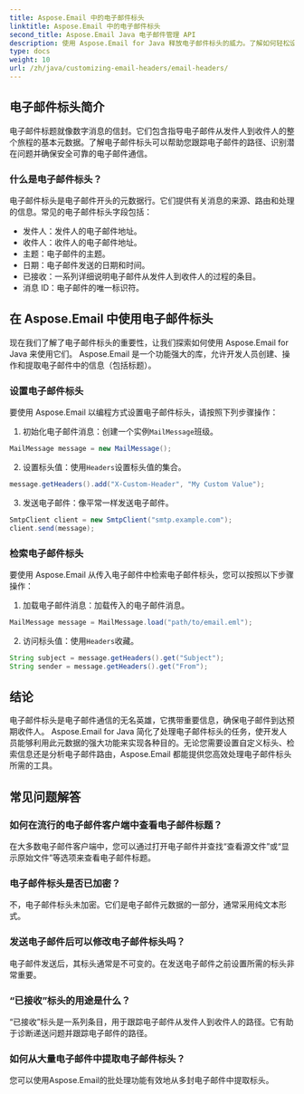 ```yaml
---
title: Aspose.Email 中的电子邮件标头
linktitle: Aspose.Email 中的电子邮件标头
second_title: Aspose.Email Java 电子邮件管理 API
description: 使用 Aspose.Email for Java 释放电子邮件标头的威力。了解如何轻松设置和检索电子邮件标头。
type: docs
weight: 10
url: /zh/java/customizing-email-headers/email-headers/
---
```


## 电子邮件标头简介

电子邮件标题就像数字消息的信封。它们包含指导电子邮件从发件人到收件人的整个旅程的基本元数据。了解电子邮件标头可以帮助您跟踪电子邮件的路径、识别潜在问题并确保安全可靠的电子邮件通信。

### 什么是电子邮件标头？

电子邮件标头是电子邮件开头的元数据行。它们提供有关消息的来源、路由和处理的信息。常见的电子邮件标头字段包括：

- 发件人：发件人的电子邮件地址。
- 收件人：收件人的电子邮件地址。
- 主题：电子邮件的主题。
- 日期：电子邮件发送的日期和时间。
- 已接收：一系列详细说明电子邮件从发件人到收件人的过程的条目。
- 消息 ID：电子邮件的唯一标识符。

## 在 Aspose.Email 中使用电子邮件标头

现在我们了解了电子邮件标头的重要性，让我们探索如何使用 Aspose.Email for Java 来使用它们。 Aspose.Email 是一个功能强大的库，允许开发人员创建、操作和提取电子邮件中的信息（包括标题）。

### 设置电子邮件标头

要使用 Aspose.Email 以编程方式设置电子邮件标头，请按照下列步骤操作：

1. 初始化电子邮件消息：创建一个实例`MailMessage`班级。

```java
MailMessage message = new MailMessage();
```

2. 设置标头值：使用`Headers`设置标头值的集合。

```java
message.getHeaders().add("X-Custom-Header", "My Custom Value");
```

3. 发送电子邮件：像平常一样发送电子邮件。

```java
SmtpClient client = new SmtpClient("smtp.example.com");
client.send(message);
```

### 检索电子邮件标头

要使用 Aspose.Email 从传入电子邮件中检索电子邮件标头，您可以按照以下步骤操作：

1. 加载电子邮件消息：加载传入的电子邮件消息。

```java
MailMessage message = MailMessage.load("path/to/email.eml");
```

2. 访问标头值：使用`Headers`收藏。

```java
String subject = message.getHeaders().get("Subject");
String sender = message.getHeaders().get("From");
```

## 结论

电子邮件标头是电子邮件通信的无名英雄，它携带重要信息，确保电子邮件到达预期收件人。 Aspose.Email for Java 简化了处理电子邮件标头的任务，使开发人员能够利用此元数据的强大功能来实现各种目的。无论您需要设置自定义标头、检索信息还是分析电子邮件路由，Aspose.Email 都能提供您高效处理电子邮件标头所需的工具。

## 常见问题解答

### 如何在流行的电子邮件客户端中查看电子邮件标题？

在大多数电子邮件客户端中，您可以通过打开电子邮件并查找“查看源文件”或“显示原始文件”等选项来查看电子邮件标题。

### 电子邮件标头是否已加密？

不，电子邮件标头未加密。它们是电子邮件元数据的一部分，通常采用纯文本形式。

### 发送电子邮件后可以修改电子邮件标头吗？

电子邮件发送后，其标头通常是不可变的。在发送电子邮件之前设置所需的标头非常重要。

### “已接收”标头的用途是什么？

“已接收”标头是一系列条目，用于跟踪电子邮件从发件人到收件人的路径。它有助于诊断递送问题并跟踪电子邮件的路径。

### 如何从大量电子邮件中提取电子邮件标头？

您可以使用Aspose.Email的批处理功能有效地从多封电子邮件中提取标头。